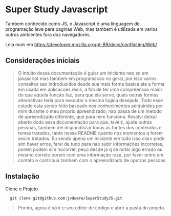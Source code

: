 # Super Study Javascript

  Tambem conhecido como JS, o Javascript é uma linguagem de programação leve para paginas Web, mas tambem é utilizada em varios outros ambientes fora dos navegadores.

   Leia mais em <https://developer.mozilla.org/pt-BR/docs/conflicting/Web/>

## Considerações iniciais

 > O intuito dessa documentação é guiar um iniciante nao so em javascript mas tambem em programacao no geral, por isso varios conseitos sao indroduzidos desde sua mais forma basica ate a forma em usada em aplicacoes reais, a fim de ter uma compreensao maior do que aquela função faz, para que ela serve, quais outras formas alternativas teria para executar a mesma logica desejada.
  Todo esse estudo esta sendo feito baseado nos conhecimentos adiquiridos por mim durante o meu  proprio apreendizado, nao passa de um metodo de apreendizado diferente, que para mim funciona. Resolvi deixar aberto dodo essa documentação para que, tavelz, ajude outras pessoas, tambem irei disponiblizar todas as fontes dos conteudos e temas tratados, tanto nesse README quanto nos momentos q forem assim tratados.
 > Eu sendo apena um iniciante em tudo isso claro pode sim haver erros, farei de tudo para nao subir informações incorretas, porem podem sim hocorrer, peço desde ja q se notar algo errado ou mesmo correto porem com uma informação raza, por favor entre em contato e contribua tambem com o apreendizado de oputras pessoas.
 >
## Instalação

Clone o Projeto

```bash
  git clone git@github.com:jvdwere/SuperStudyJS.git
```

> Pronto, agora é só ir e seu editor de codigo e abrir a pasta do projeto.
